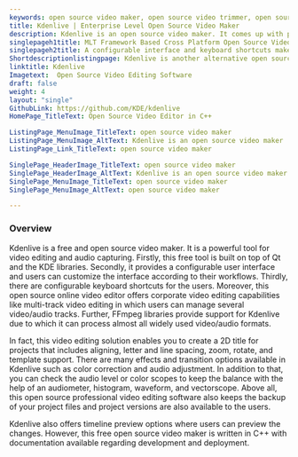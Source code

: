 ```yaml
---
keywords: open source video maker, open source video trimmer, open source video editing tool, open source online video editor, free open source video editor
title: Kdenlive | Enterprise Level Open Source Video Maker
description: Kdenlive is an open source video maker. It comes up with provisions such as proxy editing, timeline preview, themeable interface and versioning features.
singlepageh1title: MLT Framework Based Cross Platform Open Source Video Trimmer
singlepageh2title: A configurable interface and keyboard shortcuts make the Kdenlive video editor an adaptable software. This open source video editing tool is built on Qt and KDE.
Shortdescriptionlistingpage: Kdenlive is another alternative open source video editing app. It provides a themeable interface along with many provisions such as keyboard shortcuts, audio/video scops and many more.
linktitle: Kdenlive
Imagetext:  Open Source Video Editing Software
draft: false
weight: 4
layout: "single"
GithubLink: https://github.com/KDE/kdenlive
HomePage_TitleText: Open Source Video Editor in C++

ListingPage_MenuImage_TitleText: open source video maker
ListingPage_MenuImage_AltText: Kdenlive is an open source video maker
ListingPage_Link_TitleText: open source video maker

SinglePage_HeaderImage_TitleText: open source video maker
SinglePage_HeaderImage_AltText: Kdenlive is an open source video maker
SinglePage_MenuImage_TitleText: open source video maker
SinglePage_MenuImage_AltText: open source video maker

---
```

### **Overview**

Kdenlive is a free and open source video maker. It is a powerful tool for video editing and audio capturing. Firstly, this free tool is built on top of Qt and the KDE libraries. Secondly, it provides a configurable user interface and users can customize the interface according to their workflows. Thirdly, there are configurable keyboard shortcuts for the users. Moreover, this open source online video editor offers corporate video editing capabilities like multi-track video editing in which users can manage several video/audio tracks. Further, FFmpeg libraries provide support for Kdenlive due to which it can process almost all widely used video/audio formats.

In fact, this video editing solution enables you to create a 2D title for projects that includes aligning, letter and line spacing, zoom, rotate, and template support. There are many effects and transition options available in Kdenlive such as color correction and audio adjustment. In addition to that, you can check the audio level or color scopes to keep the balance with the help of an audiometer, histogram, waveform, and vectorscope. Above all, this open source professional video editing software also keeps the backup of your project files and project versions are also available to the users.

Kdenlive also offers timeline preview options where users can preview the changes. However, this free open source video maker is written in C++ with documentation available regarding development and deployment.

<a class="anchor" id="requirements" name="requirements" style="font-size: 12.16px;"></a>
